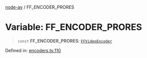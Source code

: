[node-av](../globals.md) / FF\_ENCODER\_PRORES

# Variable: FF\_ENCODER\_PRORES

> `const` **FF\_ENCODER\_PRORES**: [`FFVideoEncoder`](../type-aliases/FFVideoEncoder.md)

Defined in: [encoders.ts:110](https://github.com/seydx/av/blob/f8631fc881b394300b1479f511d55cf1c370a87f/src/constants/encoders.ts#L110)
